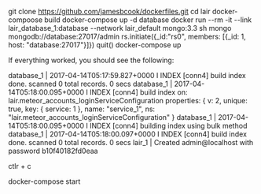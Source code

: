 git clone https://github.com/jamesbcook/dockerfiles.git
cd lair
docker-compoose build
docker-compose up -d database
docker run --rm -it --link lair_database_1:database  --network lair_default mongo:3.3 sh
mongo mongodb://database:27017/admin
rs.initiate({_id:"rs0", members: [{_id: 1, host: "database:27017"}]})
quit()
docker-compose up

If everything worked, you should see the following:

database_1      | 2017-04-14T05:17:59.827+0000 I INDEX    [conn4] build index done.  scanned 0 total records. 0 secs
database_1      | 2017-04-14T05:18:00.095+0000 I INDEX    [conn4] build index on: lair.meteor_accounts_loginServiceConfiguration properties: { v: 2, unique: true, key: { service: 1 }, name: "service_1", ns: "lair.meteor_accounts_loginServiceConfiguration" }
database_1      | 2017-04-14T05:18:00.095+0000 I INDEX    [conn4]        building index using bulk method
database_1      | 2017-04-14T05:18:00.097+0000 I INDEX    [conn4] build index done.  scanned 0 total records. 0 secs
lair_1          | Created admin@localhost with password b10f40182fd0eaa

ctlr + c

docker-compose start
